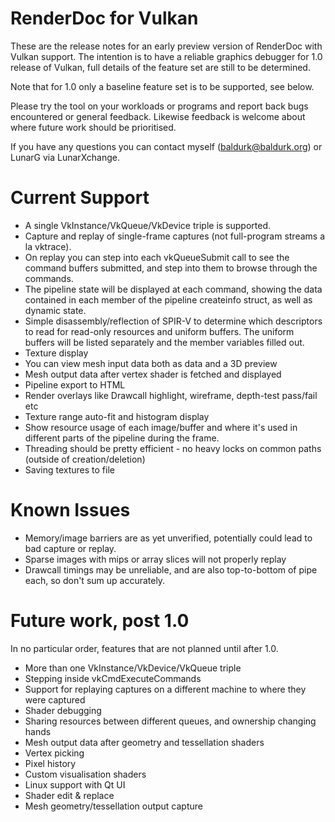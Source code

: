 RenderDoc for Vulkan
========

These are the release notes for an early preview version of RenderDoc with Vulkan support. The intention is to have a reliable graphics debugger for 1.0 release of Vulkan, full details of the feature set are still to be determined.

Note that for 1.0 only a baseline feature set is to be supported, see below.

Please try the tool on your workloads or programs and report back bugs encountered or general feedback. Likewise feedback is welcome about where future work should be prioritised.

If you have any questions you can contact myself (baldurk@baldurk.org) or LunarG via LunarXchange.

Current Support
========

* A single VkInstance/VkQueue/VkDevice triple is supported.
* Capture and replay of single-frame captures (not full-program streams a la vktrace).
* On replay you can step into each vkQueueSubmit call to see the command buffers submitted, and step into them to browse through the commands.
* The pipeline state will be displayed at each command, showing the data contained in each member of the pipeline createinfo struct, as well as dynamic state.
* Simple disassembly/reflection of SPIR-V to determine which descriptors to read for read-only resources and uniform buffers. The uniform buffers will be listed separately and the member variables filled out.
* Texture display
* You can view mesh input data both as data and a 3D preview
* Mesh output data after vertex shader is fetched and displayed
* Pipeline export to HTML
* Render overlays like Drawcall highlight, wireframe, depth-test pass/fail etc
* Texture range auto-fit and histogram display
* Show resource usage of each image/buffer and where it's used in different parts of the pipeline during the frame.
* Threading should be pretty efficient - no heavy locks on common paths (outside of creation/deletion)
* Saving textures to file

Known Issues
========

* Memory/image barriers are as yet unverified, potentially could lead to bad capture or replay.
* Sparse images with mips or array slices will not properly replay
* Drawcall timings may be unreliable, and are also top-to-bottom of pipe each, so don't sum up accurately.

Future work, post 1.0
========

In no particular order, features that are not planned until after 1.0.

* More than one VkInstance/VkDevice/VkQueue triple
* Stepping inside vkCmdExecuteCommands
* Support for replaying captures on a different machine to where they were captured
* Shader debugging
* Sharing resources between different queues, and ownership changing hands
* Mesh output data after geometry and tessellation shaders
* Vertex picking
* Pixel history
* Custom visualisation shaders
* Linux support with Qt UI
* Shader edit & replace
* Mesh geometry/tessellation output capture
